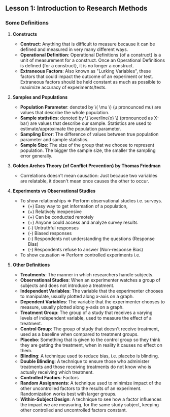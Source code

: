 <!--
.. title: Descriptive Statistics - Research Methods
.. slug: lesson-1
.. date: 2016-08-11 21:10:06 UTC+08:00
.. tags: descriptive-statistics, introduction, research methods
.. category:
.. link:
.. description:
.. type: text
-->

## Lesson 1: Introduction to Research Methods ##
### Some Definitions ###

1. **Constructs**
    - **Contruct**: Anything that is difficult to measure because it can be defined and measured in very many different ways.
    - **Operational Definition**: Operational Definitions {of a construct} is a unit of measurement for a construct.  Once an Operational Definitions is defined {for a construct}, it is no longer a construct.
    - **Extraneous Factors**: Also known as "Lurking Variables", these factors that could impact the outcome of an experiment or test.  Extraneous factors should be held constant as much as possible to maximize accuracy of experiments/tests.


2. **Samples and Populations**
    - **Population Parameter**: denoted by \\(  \mu \\) (μ pronounced mu) are values that describe the whole population.
    - **Sample statistics**: denoted by \\( \overline{x} \\) (pronounced as X-bar) are values that describe our sample.  Statistics are used to estimate/approximate the population parameter.
    - **Sampling Error**: The difference of values between true population parameter and sample statistics.
    - **Sample Size**: The size of the group that we choose to represent population.  The bigger the sample size, the smaller the sampling error generally.

3. **Golden Arches Theory {of Conflict Prevention} by Thomas Friedman**
    - Correlations doesn't mean causation: Just because two variables are relatable, it doesn't mean once causes the other to occur.  

4. **Experiments vs Observational Studies**
    - To show relationships => Perform observational studies i.e. surveys.
        + (+) Easy way to get information of a population,
        + (+) Relatively inexpensive
        + (+) Can be conducted remotely
        + (+) Anyone could access and analyze survey results
        + (-) Untruthful responses
        + (-) Biased responses
        + (-) Respondents not understanding the questions (Response Bias)
        + (-) Respondents refuse to answer (Non-response Bias)
    - To show causation => Perform controlled experiments i.e.

5. **Other Definitions**
    - **Treatments**: The manner in which researchers handle subjects.
    - **Observational Studies**: When an experimenter watches a group of subjects and does not introduce a treatment.
    - **Independent Variables**: The variable that the experimenter chooses to manipulate, usually plotted along x-axis on a graph.
    - **Dependent Variables**: The variable that the experimenter chooses to measure, usually plotted along y-axis on a graph.
    - **Treatment Group**: The group of a study that receives a varying levels of independent variable, used to measure the effect of a treatment.
    - **Control Group**: The group of study that doesn't receive treatment, used as a baseline when compared to treatment groups.
    - **Placebo**: Something that is given to the control group so they think they are getting the treatment, when in reality it causes no effect on them.
    - **Blinding**: A technique used to reduce bias, i.e. placebo is blinding.
    - **Double Blinding**: A technique to ensure those who administer treatments and those receiving treatments do not know who is actually receiving which treatment.  
    - **Controlled Factors**: Factors
    - **Random Assignments**: A technique used to minimize impact of the other uncontrolled factors to the results of an experiment. Randomization works best with larger groups.
    - **Within-Subject Design**: A technique to see how a factor influences the impact we are measuring, for the same study subject, keeping other controlled and uncontrolled factors constant.
